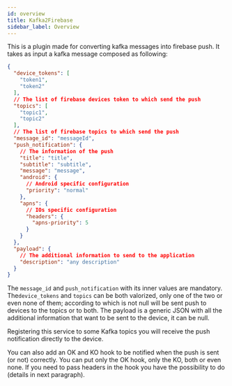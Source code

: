 ```yaml
---
id: overview
title: Kafka2Firebase
sidebar_label: Overview
---
```


<!--
WARNING: this file was automatically generated by Mia-Platform Doc Aggregator.
DO NOT MODIFY IT BY HAND.
Instead, modify the source file and run the aggregator to regenerate this file.
-->

This is a plugin made for converting kafka messages into firebase push. It takes as input a kafka message composed as following:

```json
{
  "device_tokens": [
    "token1",
    "token2"
  ],
  // The list of firebase devices token to which send the push
  "topics": [
    "topic1",
    "topic2"
  ],
  // The list of firebase topics to which send the push
  "message_id": "messageId",
  "push_notification": {
    // The information of the push
    "title": "title",
    "subtitle": "subtitle",
    "message": "message",
    "android": {
      // Android specific configuration 
      "priority": "normal"
    },
    "apns": {
      // IOs specific configuration 
      "headers": {
        "apns-priority": 5
      }
    }
  },
  "payload": {
    // The additional information to send to the application
    "description": "any description"
  }
}
```

The `message_id` and `push_notification` with its inner values are mandatory. The`device_tokens` and `topics` can be both valorized,
only one of the two or even none of them; according to which is not null will be sent push to devices to the topics or to both.
The payload is a generic JSON with all the additional information that want to be sent to the device, it can be null.

Registering this service to some Kafka topics you will receive the push notification directly to the device.

You can also add an OK and KO hook to be notified when the push is sent (or not) correctly. You can put only the OK hook,
only the KO, both or even none. If you need to pass headers in the hook you have the possibility to do (details in next 
paragraph).
